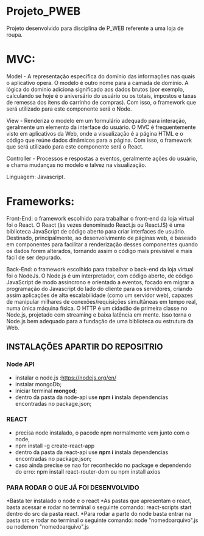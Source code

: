 # Projeto_PWEB
Projeto desenvolvido para disciplina de P_WEB referente a uma  loja de roupa.

# MVC:

Model - A representação específica do domínio das informações nas quais o aplicativo
opera. O modelo é outro nome para a camada de domínio. A lógica do domínio adiciona
significado aos dados brutos (por exemplo, calculando se hoje é o aniversário do usuário ou
os totais, impostos e taxas de remessa dos itens do carrinho de compras). Com isso, o
framework que será utilizado para este componente será o Node.

View - Renderiza o modelo em um formulário adequado para interação, geralmente um
elemento da interface do usuário. O MVC é frequentemente visto em aplicativos da Web,
onde a visualização é a página HTML e o código que reúne dados dinâmicos para a página.
Com isso, o framework que será utilizado para este componente será o React.

Controller - Processos e respostas a eventos, geralmente ações do usuário, e chama
mudanças no modelo e talvez na visualização.

Linguagem: Javascript.

# Frameworks:

Front-End: o framework escolhido para trabalhar o front-end da loja virtual
foi o React. O React (às vezes denominado React.js ou ReactJS) é uma biblioteca
JavaScript de código aberto para criar interfaces de usuário. Destinado, principalmente, ao
desenvolvimento de páginas web, é baseado em componentes para facilitar a renderização
desses componentes quando os dados forem alterados, tornando assim o código mais
previsível e mais fácil de ser depurado.

Back-End: o framework escolhido para trabalhar o back-end da loja virtual
foi o NodeJs. O Node.js é um interpretador, com código aberto, de código JavaScript de
modo assíncrono e orientado a eventos, focado em migrar a programação do Javascript do
lado do cliente para os servidores, criando assim aplicações de alta escalabilidade (como
um servidor web), capazes de manipular milhares de conexões/requisições simultâneas em
tempo real, numa única máquina física. O HTTP é um cidadão de primeira classe no
Node.js, projetado com streaming e baixa latência em mente. Isso torna o Node.js bem
adequado para a fundação de uma biblioteca ou estrutura da Web.

## INSTALAÇÕES APARTIR DO REPOSITRIO
### Node API
* instalar o node.js :https://nodejs.org/en/  
* instalar mongoDb;  
* iniciar terminal __mongod__;  
* dentro da pasta da node-api use __npm i__ instala dependencias encontradas no package.json;
### REACT
* precisa node instalado, o pacode npm normalmente vem junto com o node,
* npm install -g create-react-app
* dentro da pasta da react-api use __npm i__ instala dependencias encontradas no package.json;
* caso ainda precise se nao for reconhecido no package e dependendo do erro: npm install react-router-dom ou npm install axios
 

### PARA RODAR O QUE JÁ FOI DESENVOLVIDO

*Basta ter instalado o node e o react
*As pastas que apresentam o react, basta acessar e rodar no terminal o seguinte comando: react-scripts start dentro do src da pasta react.
*Para rodar a parte do node basta entrar na pasta src e rodar no terminal o seguinte comando: node "nomedoarquivo".js ou nodemon "nomedoarquivo".js


